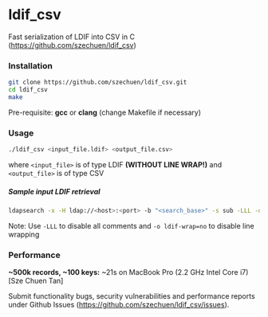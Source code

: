 # ldif_csv

Fast serialization of LDIF into CSV in C (https://github.com/szechuen/ldif_csv)


### Installation

```bash
git clone https://github.com/szechuen/ldif_csv.git
cd ldif_csv
make
```

Pre-requisite: **gcc** or **clang** (change Makefile if necessary)


### Usage

```bash
./ldif_csv <input_file.ldif> <output_file.csv>
```

where `<input_file>` is of type LDIF **(WITHOUT LINE WRAP!)** and `<output_file>` is of type CSV

##### Sample input LDIF retrieval

```bash
ldapsearch -x -H ldap://<host>:<port> -b "<search_base>" -s sub -LLL -o ldif-wrap=no "<filter>" > <input_file.ldif>
```

Note: Use `-LLL` to disable all comments and `-o ldif-wrap=no` to disable line wrapping


### Performance

**~500k records, ~100 keys:** ~21s on MacBook Pro (2.2 GHz Intel Core i7) [Sze Chuen Tan]

Submit functionality bugs, security vulnerabilities and performance reports under Github Issues (https://github.com/szechuen/ldif_csv/issues). 